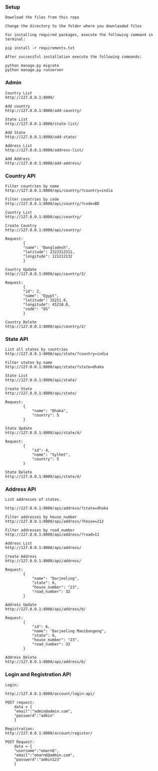 ### Setup
    Download the files from this repo

    Change the directory to the folder where you downloaded files

    For installing required packages, execute the following command in terminal:

    pip install -r requirements.txt

    After successful installation execute the following commands:

    python manage.py migrate
    python manage.py runserver

### Admin
    Country List
    http://127.0.0.1:8000/

    Add country
    http://127.0.0.1:8000/add-country/

    State List
    http://127.0.0.1:8000/state-list/

    Add State
    http://127.0.0.1:8000/add-state/

    Address List
    http://127.0.0.1:8000/address-list/

    Add Address
    http://127.0.0.1:8000/add-address/


### Country API

    Filter countries by name
    http://127.0.0.1:8000/api/country/?country=india

    Filter countries by code
    http://127.0.0.1:8000/api/country/?code=BD

    Country List
    http://127.0.0.1:8000/api/country/

    Create Country
    http://127.0.0.1:8000/api/country/

    Request:
            {
            "name": "Bangladesh",
            "latitude": 2322312312,
            "longitude": 121212132
            }

    Country Update
    http://127.0.0.1:8000/api/country/2/

    Request:
            {
            "id": 2,
            "name": "Egypt",
            "latitude": 15211.0,
            "longitude": 45210.0,
            "code": "EG"
            }

    Country Delete
    http://127.0.0.1:8000/api/country/2/

    
### State API
    List all states by countries
    http://127.0.0.1:8000/api/state/?country=india

    Filter states by name
    http://127.0.0.1:8000/api/state/?state=dhaka

    State List
    http://127.0.0.1:8000/api/state/

    Create State
    http://127.0.0.1:8000/api/state/

    Request:
            {
                "name": "Dhaka",
                "country": 5
            }

    State Update
    http://127.0.0.1:8000/api/state/4/

    Request:
            {
                "id": 4,
                "name": "Sylhet",
                "country": 5
            }

    State Delete
    http://127.0.0.1:8000/api/state/4/

### Address API
    List addresses of states.

    http://127.0.0.1:8000/api/address/?state=dhaka

    Filter addresses by house_number
    http://127.0.0.1:8000/api/address/?house=212

    Filter addresses by road_number
    http://127.0.0.1:8000/api/address/?road=11

    Address List
    http://127.0.0.1:8000/api/address/

    Create Address
    http://127.0.0.1:8000/api/address/

    Request:
            {
                "name": "Darjeeling",
                "state": 6,
                "house_number": "23",
                "road_number": 32
            }

    Address Update
    http://127.0.0.1:8000/api/address/6/

    Request:
            {
                "id": 6,
                "name": "Darjeeling Manibangong",
                "state": 6,
                "house_number": "23",
                "road_number": 32
            }

    Address Delete
    http://127.0.0.1:8000/api/address/6/

### Login and Registration API
    Login:

    http://127.0.0.1:8000/account/login-api/

    POST request: 
        data = {
        "email":"admin@admin.com",
        "password":"admin"
        }
    
    Registration:
    http://127.0.0.1:8000/account/register/

    POST Request:
        data = {
        "username":"emarn6",
        "email":"emarn6@admin.com",
        "password":"admin123"
        }